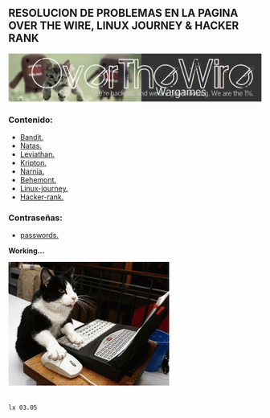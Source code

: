 ## RESOLUCION DE PROBLEMAS EN LA PAGINA OVER THE WIRE, LINUX JOURNEY & HACKER RANK

![overthewire](/images/otw.png)  

### Contenido: 

- [Bandit.](content/bandit.md)  
- [Natas.](content/natas.md)  
- [Leviathan.](content/leviathan.md) 
- [Kripton.](content/kripton.md)  
- [Narnia.](content/narnia.md)  
- [Behemont.](content/behemont.md)
- [Linux-journey.](content/linuxjourney.md)
- [Hacker-rank.](content/hackerrank.md)  

### Contraseñas:
- [passwords.](content/scores.md)

**Working...**

![gatochambeando](/images/cat.gif)


<br>`lx 03.05`